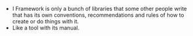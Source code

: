 - I Framework is only a bunch of libraries that some other people write that has its own conventions, recommendations and rules of how to create or do things with it.
- Like a tool with its manual.